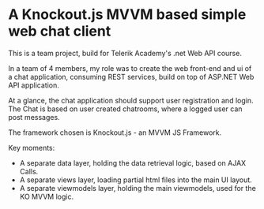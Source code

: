 A Knockout.js MVVM based simple web chat client
======================

This is a team project, build for Telerik Academy's .net Web API course.

In a team of 4 members, my role was to create the web front-end and ui of a chat application, consuming REST services, build 
on top of ASP.NET Web API application.

At a glance, the chat application should support user registration and login. The Chat is based on user created chatrooms, 
where a logged user can post messages.

The framework chosen is Knockout.js - an MVVM JS Framework. 

Key moments:
- A separate data layer, holding the data retrieval logic, based on AJAX Calls. 
- A separate views layer, loading partial html files into the main UI layout.
- A separate viewmodels layer, holding the main viewmodels, used for the KO MVVM logic.
